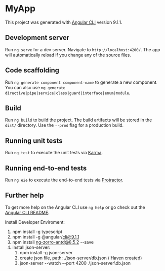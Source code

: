 # MyApp

This project was generated with [Angular CLI](https://github.com/angular/angular-cli) version 9.1.1.

## Development server

Run `ng serve` for a dev server. Navigate to `http://localhost:4200/`. The app will automatically reload if you change any of the source files.

## Code scaffolding

Run `ng generate component component-name` to generate a new component. You can also use `ng generate directive|pipe|service|class|guard|interface|enum|module`.

## Build

Run `ng build` to build the project. The build artifacts will be stored in the `dist/` directory. Use the `--prod` flag for a production build.

## Running unit tests

Run `ng test` to execute the unit tests via [Karma](https://karma-runner.github.io).

## Running end-to-end tests

Run `ng e2e` to execute the end-to-end tests via [Protractor](http://www.protractortest.org/).

## Further help

To get more help on the Angular CLI use `ng help` or go check out the [Angular CLI README](https://github.com/angular/angular-cli/blob/master/README.md).

Install Developer Enviroment:
1. npm install -g typescript
2. npm install -g @angular/cli@9.1.1
3. npm install ng-zorro-antd@8.5.2 --save
4. install json-server: 
    1) npm install -g json-server
    2) create json file, path: ./json-server/db.json ( Haven created)
    3) json-server --watch --port 4200 .\json-server\db.json